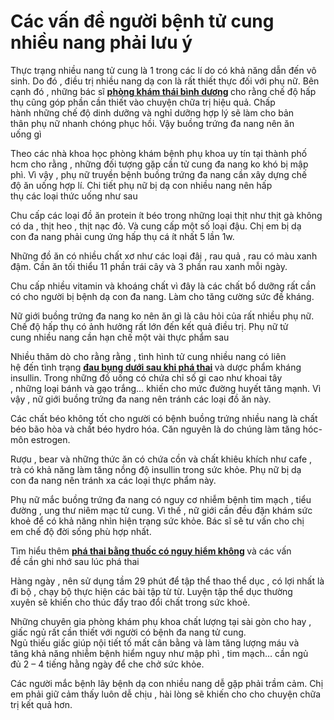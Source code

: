 # Các vấn đề người bệnh tử cung nhiều nang  phải lưu ý
<p>Thực trạng&nbsp;nhiều nang&nbsp;tử cung&nbsp;là&nbsp;1&nbsp;trong&nbsp;các&nbsp;lí do&nbsp;có khả năng&nbsp;dẫn đến&nbsp;vô sinh.&nbsp;Do đó&nbsp;,&nbsp;điều trị&nbsp;nhiều nang&nbsp;dạ con&nbsp;là rất&nbsp;thiết thực&nbsp;đối với&nbsp;phụ nữ.&nbsp;Bên cạnh đó&nbsp;,&nbsp;những&nbsp;bác sĩ&nbsp;<strong><a href="http://phongkhamdakhoathaibinhduong.vn">phòng khám thái bình dương</a>&nbsp;</strong>cho rằng&nbsp;chế độ&nbsp;hấp thụ&nbsp;cũng góp phần&nbsp;cần thiết&nbsp;vào&nbsp;chuyện&nbsp;chữa trị&nbsp;hiệu quả.&nbsp;Chấp hành&nbsp;những&nbsp;chế độ&nbsp;dinh dưỡng&nbsp;và&nbsp;nghỉ dưỡng&nbsp;hợp lý&nbsp;sẽ&nbsp;làm cho&nbsp;bản thân&nbsp;phụ nữ&nbsp;nhanh chóng&nbsp;phục hồi. Vậy&nbsp;buồng trứng&nbsp;đa nang&nbsp;nên&nbsp;ăn uống&nbsp;gì</p>

<p>Theo&nbsp;các&nbsp;nhà khoa học&nbsp;phòng khám&nbsp;bệnh phụ khoa&nbsp;uy tín&nbsp;tại&nbsp;thành phố hcm&nbsp;cho rằng&nbsp;,&nbsp;những&nbsp;đối tượng gặp&nbsp;cần&nbsp;tử cung&nbsp;đa nang&nbsp;ko khó&nbsp;bị&nbsp;mập phì.&nbsp;Vì vậy&nbsp;,&nbsp;phụ nữ&nbsp;truyền bệnh&nbsp;buồng trứng&nbsp;đa nang&nbsp;cần&nbsp;xây dựng chế độ&nbsp;ăn uống&nbsp;hợp lí.&nbsp;Chi tiết&nbsp;phụ nữ&nbsp;bị&nbsp;dạ con&nbsp;nhiều nang&nbsp;nên&nbsp;hấp thụ&nbsp;các&nbsp;loại&nbsp;thức uống&nbsp;như sau</p>

<p>Chu cấp&nbsp;các&nbsp;loại&nbsp;đồ ăn&nbsp;protein ít béo trong&nbsp;những&nbsp;loại thịt như thịt gà không có da , thịt heo , thịt nạc đỏ. Và&nbsp;cung cấp&nbsp;một số&nbsp;loại đậu.&nbsp;Chị em&nbsp;bị&nbsp;dạ con&nbsp;đa nang&nbsp;phải&nbsp;cung ứng&nbsp;hấp thụ&nbsp;cá&nbsp;ít nhất&nbsp;5&nbsp;lần&nbsp;1w.</p>

<p>Những&nbsp;đồ ăn&nbsp;có nhiều&nbsp;chất xơ&nbsp;như&nbsp;các&nbsp;loại đâị ,&nbsp;rau quả&nbsp;, rau có màu xanh đậm.&nbsp;Cần&nbsp;ăn&nbsp;tối thiểu&nbsp;11&nbsp;phần&nbsp;trái cây&nbsp;và&nbsp;3&nbsp;phần&nbsp;rau xanh&nbsp;mỗi ngày.</p>

<p>Chu cấp&nbsp;nhiều&nbsp;vitamin&nbsp;và&nbsp;khoáng chất&nbsp;vì đây là&nbsp;các&nbsp;chất bổ dưỡng&nbsp;rất&nbsp;cần có&nbsp;cho&nbsp;người bị bệnh&nbsp;dạ con&nbsp;đa nang.&nbsp;Làm cho&nbsp;tăng cường sức đề kháng.</p>

<p>Nữ giới&nbsp;buồng trứng&nbsp;đa nang&nbsp;ko nên&nbsp;ăn&nbsp;gì là&nbsp;câu hỏi&nbsp;của&nbsp;rất nhiều&nbsp;phụ nữ. Chế độ&nbsp;hấp thụ&nbsp;có&nbsp;ảnh hưởng&nbsp;rất lớn&nbsp;đến&nbsp;kết quả&nbsp;điều trị.&nbsp;Phụ nữ&nbsp;tử cung&nbsp;nhiều nang&nbsp;cần&nbsp;hạn chế&nbsp;một vài&nbsp;thực phẩm&nbsp;sau</p>

<p>Nhiều&nbsp;thăm dò&nbsp;cho rằng&nbsp;rằng ,&nbsp;tình hình&nbsp;tử cung&nbsp;nhiều nang&nbsp;có&nbsp;liên hệ&nbsp;đến&nbsp;tình trạng&nbsp;<strong><a href="http://phongkhamphathaihcm.com/dau-bung-duoi-sau-khi-pha-thai-bang-thuoc-251.html">đau bụng dưới sau khi phá thai</a>&nbsp;</strong>và&nbsp;dược phẩm&nbsp;kháng insullin. Trong&nbsp;những&nbsp;đồ uống&nbsp;có chứa&nbsp;chỉ số&nbsp;gi cao như khoai tây ,&nbsp;những&nbsp;loại bánh và gạo trắng&hellip;&nbsp;khiến cho&nbsp;mức&nbsp;đường huyết&nbsp;tăng mạnh.&nbsp;Vì vậy&nbsp;,&nbsp;nữ giới&nbsp;buồng trứng&nbsp;đa nang&nbsp;nên&nbsp;tránh&nbsp;các&nbsp;loại&nbsp;đồ ăn&nbsp;này.</p>

<p>Các&nbsp;chất béo&nbsp;không tốt&nbsp;cho&nbsp;người có bệnh&nbsp;buồng trứng&nbsp;nhiều nang&nbsp;là chất béo bão hòa và chất béo hydro hóa.&nbsp;Căn nguyên&nbsp;là do chúng làm tăng&nbsp;hóc-môn&nbsp;estrogen.</p>

<p>Rượu ,&nbsp;bear&nbsp;và&nbsp;những&nbsp;thức ăn&nbsp;có chứa cồn và chất&nbsp;khiêu khích&nbsp;như&nbsp;cafe&nbsp;, trà&nbsp;có khả năng&nbsp;làm tăng&nbsp;nồng độ&nbsp;insullin trong&nbsp;sức khỏe.&nbsp;Phụ nữ&nbsp;bị&nbsp;dạ con&nbsp;đa nang&nbsp;nên&nbsp;tránh&nbsp;xa&nbsp;các&nbsp;loại&nbsp;thực phẩm&nbsp;này.</p>

<p>Phụ nữ&nbsp;mắc&nbsp;buồng trứng&nbsp;đa nang&nbsp;có&nbsp;nguy cơ&nbsp;nhiễm bệnh&nbsp;tim mạch ,&nbsp;tiểu đường&nbsp;, ung thư&nbsp;niêm mạc&nbsp;tử cung.&nbsp;Vì thế&nbsp;,&nbsp;nữ giới&nbsp;cần&nbsp;đều đặn&nbsp;khám&nbsp;sức khoẻ&nbsp;để&nbsp;có khả năng&nbsp;nhìn&nbsp;hiện trạng&nbsp;sức khỏe.&nbsp;Bác sĩ&nbsp;sẽ&nbsp;tư vấn&nbsp;cho&nbsp;chị em&nbsp;chế độ&nbsp;đời sống&nbsp;phù hợp&nbsp;nhất.</p>

<p>Tìm hiểu thêm&nbsp;<strong><a href="http://phongkhamphathaihcm.com/pha-thai-bang-thuoc-co-an-toan-khong-250.html">phá thai bằng thuốc có nguy hiểm không</a>&nbsp;</strong>và&nbsp;các&nbsp;vấn đề&nbsp;cần&nbsp;ghi nhớ&nbsp;sau&nbsp;lúc&nbsp;phá thai</p>

<p>Hàng ngày&nbsp;,&nbsp;nên&nbsp;sử dụng&nbsp;tầm&nbsp;29&nbsp;phút để tập&nbsp;thể thao&nbsp;thể dục&nbsp;,&nbsp;có lợi nhất&nbsp;là đi bộ , chạy bộ&nbsp;thực hiện&nbsp;các&nbsp;bài tập&nbsp;từ từ.&nbsp;Luyện tập&nbsp;thể dục&nbsp;thường xuyên&nbsp;sẽ&nbsp;khiến cho&nbsp;thúc đẩy&nbsp;trao đổi&nbsp;chất trong&nbsp;sức khoẻ.</p>

<p>Những&nbsp;chuyên gia&nbsp;phòng khám&nbsp;phụ khoa&nbsp;chất lượng&nbsp;tại&nbsp;sài gòn&nbsp;cho hay&nbsp;, giấc ngủ rất&nbsp;cần thiết&nbsp;với&nbsp;người có bệnh&nbsp;đa nang&nbsp;tử cung. Ngủ&nbsp;thiếu&nbsp;giấc&nbsp;giúp&nbsp;nội tiết tố mất&nbsp;cân bằng&nbsp;và làm tăng lượng máu và tăng&nbsp;khả năng&nbsp;nhiễm bệnh&nbsp;hiểm nguy&nbsp;như&nbsp;mập phì&nbsp;, tim mạch&hellip;&nbsp;cần&nbsp;ngủ đủ&nbsp;2&nbsp;&ndash;&nbsp;4&nbsp;tiếng&nbsp;hằng ngày&nbsp;để&nbsp;che chở&nbsp;sức khỏe.</p>

<p>Các&nbsp;người mắc bệnh&nbsp;lây bệnh&nbsp;dạ con&nbsp;nhiều nang&nbsp;dễ gặp&nbsp;phải&nbsp;trầm cảm.&nbsp;Chị em&nbsp;phải&nbsp;giữ&nbsp;cảm thấy&nbsp;luôn&nbsp;dễ chịu&nbsp;,&nbsp;hài lòng&nbsp;sẽ&nbsp;khiến cho&nbsp;cho&nbsp;chuyện&nbsp;chữa trị&nbsp;kết quả&nbsp;hơn.</p>

<p>&nbsp;</p>

